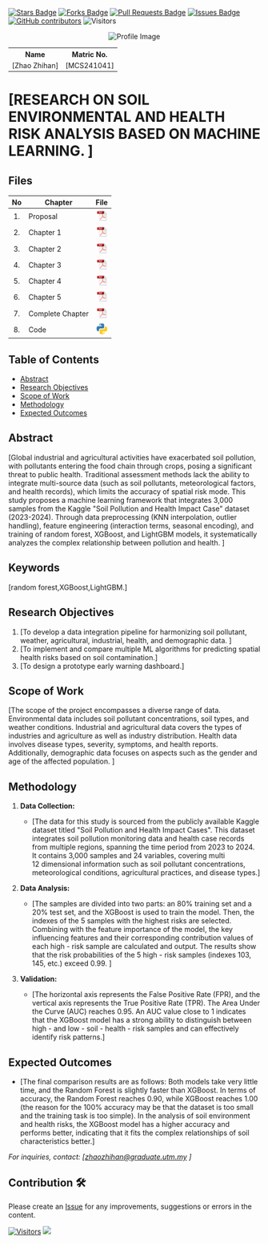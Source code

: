 <a href="https://github.com/drshahizan/research-design/stargazers"><img src="https://img.shields.io/github/stars/drshahizan/research-design" alt="Stars Badge"/></a>
<a href="https://github.com/drshahizan/research-design/network/members"><img src="https://img.shields.io/github/forks/drshahizan/research-design" alt="Forks Badge"/></a>
<a href="https://github.com/drshahizan/research-design/pulls"><img src="https://img.shields.io/github/issues-pr/drshahizan/research-design" alt="Pull Requests Badge"/></a>
<a href="https://github.com/drshahizan/research-design"><img src="https://img.shields.io/github/issues/drshahizan/research-design" alt="Issues Badge"/></a>
<a href="https://github.com/drshahizan/research-design/graphs/contributors"><img alt="GitHub contributors" src="https://img.shields.io/github/contributors/drshahizan/research-design?color=2b9348"></a>
![Visitors](https://api.visitorbadge.io/api/visitors?path=https%3A%2F%2Fgithub.com%2Fdrshahizan%2BDM&labelColor=%23d9e3f0&countColor=%23697689&style=flat)

<p align="center">
  <img height="300px" src="img/person_icon.png" alt="Profile Image">
</p>

<table align="center">
  <tr>
    <th>Name</th>
    <th>Matric No.</th>
  </tr>
  <tr>
    <td>[Zhao Zhihan]</td>
    <td>[MCS241041]</td>
  </tr>
</table>

# [RESEARCH ON SOIL ENVIRONMENTAL AND HEALTH RISK ANALYSIS BASED ON MACHINE LEARNING. ]

## Files

| No  | Chapter     |                                                 File |
| :-: | ---------- | :---------------------------------------------------------------------------------------------------: |
|  1.  | Proposal | <a href="proposal/Proposal.pdf"><img src="img/pdf.svg" width="24px" height="24px"></a> |
|  2.  | Chapter 1 | <a href="c1/Chapter1.pdf"><img src="img/pdf.svg" width="24px" height="24px"></a> |
|  3.  | Chapter 2 | <a href="c2/Chapter 2.pdf"><img src="img/pdf.svg" width="24px" height="24px"></a> |
|  4.  | Chapter 3 | <a href="c3/Chapter 3.pdf"><img src="img/pdf.svg" width="24px" height="24px"></a> |
|  5.  | Chapter 4 | <a href="c4/Chapter 4.pdf"><img src="img/pdf.svg" width="24px" height="24px"></a> |
|  6.  | Chapter 5 | <a href="c5/Chapter 5.pdf"><img src="img/pdf.svg" width="24px" height="24px"></a> |
|  7.  | Complete Chapter | <a href="Full Chapter/Full Chapter.pdf"><img src="img/pdf.svg" width="24px" height="24px"></a> |
|  8.  | Code | <a href="code"><img src="img/python_icon.png" width="24px" height="24px"></a> |


## Table of Contents
- [Abstract](#abstract)
- [Research Objectives](#research-objectives)
- [Scope of Work](#scope-of-work)
- [Methodology](#methodology)
- [Expected Outcomes](#expected-outcomes)

## Abstract

[Global industrial and agricultural activities have exacerbated soil pollution, with 
pollutants entering the food chain through crops, posing a significant threat to public 
health. Traditional assessment methods lack the ability to integrate multi-source data 
(such as soil pollutants, meteorological factors, and health records), which limits the 
accuracy of spatial risk mode. This study proposes a machine learning framework 
that integrates 3,000 samples from the Kaggle "Soil Pollution and Health Impact 
Case" dataset (2023-2024). Through data preprocessing (KNN interpolation, outlier 
handling), feature engineering (interaction terms, seasonal encoding), and training of 
random forest, XGBoost, and LightGBM models, it systematically analyzes the 
complex relationship between pollution and health. ]

## Keywords

[random forest,XGBoost,LightGBM.]

## Research Objectives

1. [To develop a data integration pipeline for harmonizing soil pollutant, weather, 
agricultural, industrial, health, and demographic data. ]
2. [To implement and compare multiple ML algorithms for predicting spatial health 
risks based on soil contamination.]
3. [To design a prototype early warning dashboard.]

## Scope of Work
 [The scope of the project encompasses a diverse range of data. Environmental 
data includes soil pollutant concentrations, soil types, and weather conditions. 
Industrial and agricultural data covers the types of industries and agriculture as well 
as industry distribution. Health data involves disease types, severity, symptoms, and 
health reports. Additionally, demographic data focuses on aspects such as the gender 
and age of the affected population. 
]

## Methodology

1. **Data Collection:**
   - [The data for this study is sourced from the publicly available Kaggle dataset 
titled "Soil Pollution and Health Impact Cases". This dataset integrates soil pollution 
monitoring data and health case records from multiple regions, spanning the time 
period from 2023 to 2024. It contains 3,000 samples and 24 variables, covering multi  
12 dimensional information such as soil pollutant concentrations, meteorological 
conditions, agricultural practices, and disease types.]

2. **Data Analysis:**
   - [The samples are divided into two parts: an 80% training set and a 20% test set, 
and the XGBoost is used to train the model. Then, the indexes of the 5 samples with 
the highest risks are selected. Combining with the feature importance of the model, 
the key influencing features and their corresponding contribution values of each high - 
risk sample are calculated and output. The results show that the risk probabilities of 
the 5 high - risk samples (indexes 103, 145, etc.) exceed 0.99. ]

3. **Validation:**
   - [The horizontal axis represents the False Positive Rate (FPR), and the vertical 
axis represents the True Positive Rate (TPR). The Area Under the Curve (AUC) 
reaches 0.95. An AUC value close to 1 indicates that the XGBoost model has a strong 
ability to distinguish between high - and low - soil - health - risk samples and can 
effectively identify risk patterns.]

## Expected Outcomes

- [The final comparison results are as follows: Both models take very little time, 
and the Random Forest is slightly faster than XGBoost. In terms of accuracy, the 
Random Forest reaches 0.90, while XGBoost reaches 1.00 (the reason for the 100% 
accuracy may be that the dataset is too small and the training task is too simple). In 
the analysis of soil environment and health risks, the XGBoost model has a higher 
accuracy and performs better, indicating that it fits the complex relationships of soil 
characteristics better.]

*For inquiries, contact: [zhaozhihan@graduate.utm.my ]*

 




## Contribution 🛠️
Please create an [Issue](https://github.com/drshahizan/research-design/issues) for any improvements, suggestions or errors in the content.

[![Visitors](https://api.visitorbadge.io/api/visitors?path=https%3A%2F%2Fgithub.com%2Fdrshahizan&labelColor=%23697689&countColor=%23555555&style=plastic)](https://visitorbadge.io/status?path=https%3A%2F%2Fgithub.com%2Fdrshahizan)
![](https://hit.yhype.me/github/profile?user_id=81284918)


